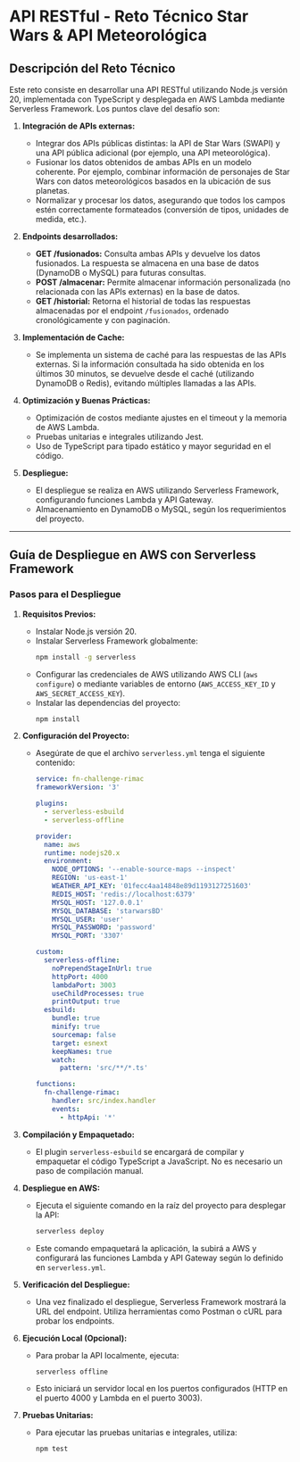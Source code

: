 # API RESTful - Reto Técnico Star Wars & API Meteorológica

## Descripción del Reto Técnico

Este reto consiste en desarrollar una API RESTful utilizando Node.js versión 20, implementada con TypeScript y desplegada en AWS Lambda mediante Serverless Framework. Los puntos clave del desafío son:

1. **Integración de APIs externas:**

   - Integrar dos APIs públicas distintas: la API de Star Wars (SWAPI) y una API pública adicional (por ejemplo, una API meteorológica).
   - Fusionar los datos obtenidos de ambas APIs en un modelo coherente. Por ejemplo, combinar información de personajes de Star Wars con datos meteorológicos basados en la ubicación de sus planetas.
   - Normalizar y procesar los datos, asegurando que todos los campos estén correctamente formateados (conversión de tipos, unidades de medida, etc.).

2. **Endpoints desarrollados:**

   - **GET /fusionados:** Consulta ambas APIs y devuelve los datos fusionados. La respuesta se almacena en una base de datos (DynamoDB o MySQL) para futuras consultas.
   - **POST /almacenar:** Permite almacenar información personalizada (no relacionada con las APIs externas) en la base de datos.
   - **GET /historial:** Retorna el historial de todas las respuestas almacenadas por el endpoint `/fusionados`, ordenado cronológicamente y con paginación.

3. **Implementación de Cache:**

   - Se implementa un sistema de caché para las respuestas de las APIs externas. Si la información consultada ha sido obtenida en los últimos 30 minutos, se devuelve desde el caché (utilizando DynamoDB o Redis), evitando múltiples llamadas a las APIs.

4. **Optimización y Buenas Prácticas:**

   - Optimización de costos mediante ajustes en el timeout y la memoria de AWS Lambda.
   - Pruebas unitarias e integrales utilizando Jest.
   - Uso de TypeScript para tipado estático y mayor seguridad en el código.

5. **Despliegue:**
   - El despliegue se realiza en AWS utilizando Serverless Framework, configurando funciones Lambda y API Gateway.
   - Almacenamiento en DynamoDB o MySQL, según los requerimientos del proyecto.

---

## Guía de Despliegue en AWS con Serverless Framework

### Pasos para el Despliegue

1. **Requisitos Previos:**

   - Instalar Node.js versión 20.
   - Instalar Serverless Framework globalmente:
     ```bash
     npm install -g serverless
     ```
   - Configurar las credenciales de AWS utilizando AWS CLI (`aws configure`) o mediante variables de entorno (`AWS_ACCESS_KEY_ID` y `AWS_SECRET_ACCESS_KEY`).
   - Instalar las dependencias del proyecto:
     ```bash
     npm install
     ```

2. **Configuración del Proyecto:**

   - Asegúrate de que el archivo `serverless.yml` tenga el siguiente contenido:

     ```yaml
     service: fn-challenge-rimac
     frameworkVersion: '3'

     plugins:
       - serverless-esbuild
       - serverless-offline

     provider:
       name: aws
       runtime: nodejs20.x
       environment:
         NODE_OPTIONS: '--enable-source-maps --inspect'
         REGION: 'us-east-1'
         WEATHER_API_KEY: '01fecc4aa14848e89d1193127251603'
         REDIS_HOST: 'redis://localhost:6379'
         MYSQL_HOST: '127.0.0.1'
         MYSQL_DATABASE: 'starwarsBD'
         MYSQL_USER: 'user'
         MYSQL_PASSWORD: 'password'
         MYSQL_PORT: '3307'

     custom:
       serverless-offline:
         noPrependStageInUrl: true
         httpPort: 4000
         lambdaPort: 3003
         useChildProcesses: true
         printOutput: true
       esbuild:
         bundle: true
         minify: true
         sourcemap: false
         target: esnext
         keepNames: true
         watch:
           pattern: 'src/**/*.ts'

     functions:
       fn-challenge-rimac:
         handler: src/index.handler
         events:
           - httpApi: '*'
     ```

3. **Compilación y Empaquetado:**

   - El plugin `serverless-esbuild` se encargará de compilar y empaquetar el código TypeScript a JavaScript. No es necesario un paso de compilación manual.

4. **Despliegue en AWS:**

   - Ejecuta el siguiente comando en la raíz del proyecto para desplegar la API:
     ```bash
     serverless deploy
     ```
   - Este comando empaquetará la aplicación, la subirá a AWS y configurará las funciones Lambda y API Gateway según lo definido en `serverless.yml`.

5. **Verificación del Despliegue:**

   - Una vez finalizado el despliegue, Serverless Framework mostrará la URL del endpoint. Utiliza herramientas como Postman o cURL para probar los endpoints.

6. **Ejecución Local (Opcional):**

   - Para probar la API localmente, ejecuta:
     ```bash
     serverless offline
     ```
   - Esto iniciará un servidor local en los puertos configurados (HTTP en el puerto 4000 y Lambda en el puerto 3003).

7. **Pruebas Unitarias:**
   - Para ejecutar las pruebas unitarias e integrales, utiliza:
     ```bash
     npm test
     ```
